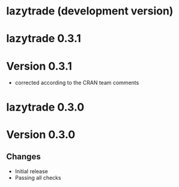 # lazytrade (development version)



# lazytrade 0.3.1

# Version 0.3.1

* corrected according to the CRAN team comments

# lazytrade 0.3.0

# Version 0.3.0

## Changes

* Initial release
* Passing all checks


